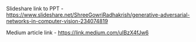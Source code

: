 Slideshare link to PPT - https://www.slideshare.net/ShreeGowriRadhakrish/generative-adversarial-networks-in-computer-vision-234074819

Medium article link - https://link.medium.com/uIBzX4fJw6

